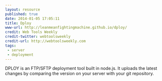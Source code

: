 ```yaml
---
layout: resource
published: true
date: 2014-01-05 17:05:11
title: Dploy
www-url: http://leanmeanfightingmachine.github.io/dploy/
credit: Web Tools Weekly
credit-twitter: webtoolsweekly
credit-url: http://webtoolsweekly.com
tags: 
 - server
 - deployment
---
```


DPLOY is an FTP/SFTP deployment tool built in node.js. It uploads the latest changes by comparing the version on your server with your git repository.